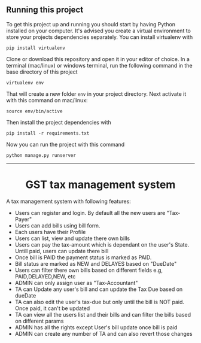 
## Running this project

To get this project up and running you should start by having Python installed on your computer. It's advised you create a virtual environment to store your projects dependencies separately. You can install virtualenv with

```
pip install virtualenv
```

Clone or download this repository and open it in your editor of choice. In a terminal (mac/linux) or windows terminal, run the following command in the base directory of this project

```
virtualenv env
```

That will create a new folder `env` in your project directory. Next activate it with this command on mac/linux:

```
source env/bin/active
```

Then install the project dependencies with

```
pip install -r requirements.txt
```

Now you can run the project with this command

```
python manage.py runserver
```
---



<h1 align="center">GST tax management system</h1>

A tax management system with following features:
  - Users can register and login. By default all the new users are "Tax-Payer" 
  - Users can add bills using bill form.
  - Each users have their Profile
  - Users can list, view and update there own bills
  - Users can pay the tax-amount which is dependant on the user's State. Untill paid, users can update there bill
  - Once bill is PAID the payment status is marked as PAID. 
  - Bill status are marked as NEW and DELAYES based on "DueDate"
  - Users can filter there own bills based on different fields e.g, PAID,DELAYED,NEW, etc
  - ADMIN can only assign user as "Tax-Accountant"
  - TA can Update any user's bill and can update the Tax Due based on dueDate
  - TA can also edit the user's tax-due but only until the bill is NOT paid. Once paid, it can't be updated
  - TA can view all the users list and their bills and can filter the bills based on different params
  - ADMIN has all the rights except User's bill update once bill is paid
  - ADMIN can create any number of TA and can also revert those changes
